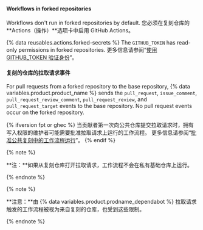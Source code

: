 #### Workflows in forked repositories

Workflows don't run in forked repositories by default. 您必须在复刻仓库的 **Actions（操作）**选项卡中启用 GitHub Actions。

{% data reusables.actions.forked-secrets %} The `GITHUB_TOKEN` has read-only permissions in forked repositories. 更多信息请参阅“[使用 GITHUB_TOKEN 验证身份](/actions/configuring-and-managing-workflows/authenticating-with-the-github_token)”。

#### 复刻的仓库的拉取请求事件

For pull requests from a forked repository to the base repository, {% data variables.product.product_name %} sends the `pull_request`, `issue_comment`, `pull_request_review_comment`, `pull_request_review`, and `pull_request_target` events to the base repository. No pull request events occur on the forked repository.

{% ifversion fpt or ghec %}
当贡献者第一次向公共仓库提交拉取请求时，拥有写入权限的维护者可能需要批准拉取请求上运行的工作流程。 更多信息请参阅“[批准公共复刻中的工作流程运行](/actions/managing-workflow-runs/approving-workflow-runs-from-public-forks)”。
{% endif %}

{% note %}

**注：**如果从复刻仓库打开拉取请求，工作流程不会在私有基础仓库上运行。

{% endnote %}

{% note %}

**注意：**由 {% data variables.product.prodname_dependabot %} 拉取请求触发的工作流程被视为来自复刻的仓库，也受到这些限制。

{% endnote %}
